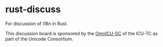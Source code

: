 # rust-discuss

For discussion of i18n in Rust.

This discussion board is sponsored by the [OmnICU-SC](https://github.com/unicode-org/omnicu) of the ICU-TC as part of the Unicode Consortium.

